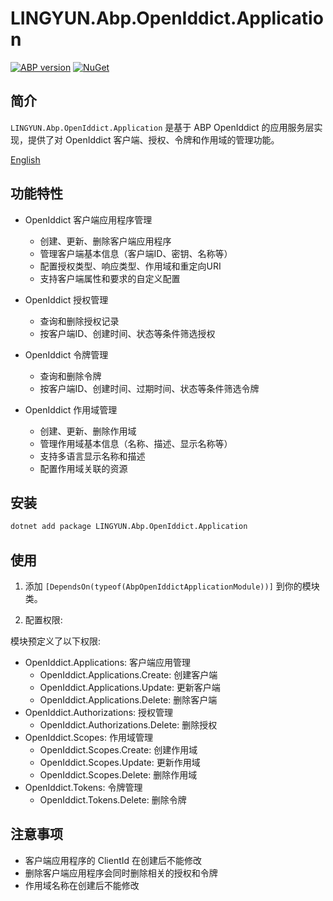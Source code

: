 # LINGYUN.Abp.OpenIddict.Application

[![ABP version](https://img.shields.io/badge/dynamic/xml?style=flat-square&color=yellow&label=abp&query=%2F%2FProject%2FPropertyGroup%2FAbpVersion&url=https%3A%2F%2Fraw.githubusercontent.com%2Fcolinin%2Fabp-next-admin%2Fmaster%2Faspnet-core%2Fmodules%2FopenIddict%2FLINGYUN.Abp.OpenIddict.Application%2FLINGYUN.Abp.OpenIddict.Application.csproj)](https://abp.io)
[![NuGet](https://img.shields.io/nuget/v/LINGYUN.Abp.OpenIddict.Application.svg?style=flat-square)](https://www.nuget.org/packages/LINGYUN.Abp.OpenIddict.Application)

## 简介

`LINGYUN.Abp.OpenIddict.Application` 是基于 ABP OpenIddict 的应用服务层实现，提供了对 OpenIddict 客户端、授权、令牌和作用域的管理功能。

[English](./README.EN.md)

## 功能特性

* OpenIddict 客户端应用程序管理
  * 创建、更新、删除客户端应用程序
  * 管理客户端基本信息（客户端ID、密钥、名称等）
  * 配置授权类型、响应类型、作用域和重定向URI
  * 支持客户端属性和要求的自定义配置

* OpenIddict 授权管理
  * 查询和删除授权记录
  * 按客户端ID、创建时间、状态等条件筛选授权

* OpenIddict 令牌管理
  * 查询和删除令牌
  * 按客户端ID、创建时间、过期时间、状态等条件筛选令牌

* OpenIddict 作用域管理
  * 创建、更新、删除作用域
  * 管理作用域基本信息（名称、描述、显示名称等）
  * 支持多语言显示名称和描述
  * 配置作用域关联的资源

## 安装

```bash
dotnet add package LINGYUN.Abp.OpenIddict.Application
```

## 使用

1. 添加 `[DependsOn(typeof(AbpOpenIddictApplicationModule))]` 到你的模块类。

2. 配置权限:

模块预定义了以下权限:

* OpenIddict.Applications: 客户端应用管理
  * OpenIddict.Applications.Create: 创建客户端
  * OpenIddict.Applications.Update: 更新客户端
  * OpenIddict.Applications.Delete: 删除客户端
* OpenIddict.Authorizations: 授权管理
  * OpenIddict.Authorizations.Delete: 删除授权
* OpenIddict.Scopes: 作用域管理
  * OpenIddict.Scopes.Create: 创建作用域
  * OpenIddict.Scopes.Update: 更新作用域
  * OpenIddict.Scopes.Delete: 删除作用域
* OpenIddict.Tokens: 令牌管理
  * OpenIddict.Tokens.Delete: 删除令牌

## 注意事项

* 客户端应用程序的 ClientId 在创建后不能修改
* 删除客户端应用程序会同时删除相关的授权和令牌
* 作用域名称在创建后不能修改
